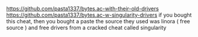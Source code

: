 https://github.com/pasta1337/bytes.ac-with-their-old-drivers
https://github.com/pasta1337/bytes.ac-w-singularity-drivers
if you bought this cheat, then you bought a paste the source they used was linora ( free source ) and free drivers from a cracked cheat called singularity
